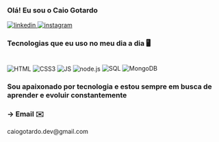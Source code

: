 

### Olá! Eu sou o Caio Gotardo 

[![ linkedin](https://img.shields.io/badge/LinkedIn-0077B5?style=for-the-badge&logo=linkedin&logoColor=white) ](https://www.linkedin.com/in/caio-gotardo-76605a2ba/)
[![ instagram](https://img.shields.io/badge/Instagram-E4405F?style=for-the-badge&logo=instagram&logoColor=white) ](https://www.instagram.com/caiogotardo__/)


### Tecnologias que eu uso no meu dia a dia 🖥️
<div style="display: iniline_block"><br/>
  <img align="center" alt="HTML" src="https://img.shields.io/badge/HTML5-E34F26?style=for-the-badge&logo=html5&logoColor=white">
  <img align="center" alt="CSS3" src="https://img.shields.io/badge/CSS3-1572B6?style=for-the-badge&logo=css3&logoColor=white">
  <img align="center" alt="JS" src="https://img.shields.io/badge/JavaScript-F7DF1E?style=for-the-badge&logo=javascript&logoColor=black">
  <img align="center" alt="node.js" src="https://img.shields.io/badge/Node.js-43853D?style=for-the-badge&logo=node.js&logoColor=white">
  <img alt="SQL" src="https://img.shields.io/badge/SQL-4479A1?style=for-the-badge&logo=postgresql&logoColor=white">
  <img alt="MongoDB" src="https://img.shields.io/badge/MongoDB-47A248?style=for-the-badge&logo=mongodb&logoColor=white">
</div>




### Sou apaixonado por tecnologia e estou sempre em busca de aprender e evoluir constantemente

### -> Email ✉️
<p>caiogotardo.dev@gmail.com</p>
